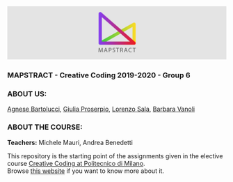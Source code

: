 ![Header](assets/header.png)
### MAPSTRACT - Creative Coding 2019-2020 - Group 6






### ABOUT US:
[Agnese Bartolucci](), [Giulia Proserpio](), [Lorenzo Sala](), [Barbara Vanoli]()

### ABOUT THE COURSE:
**Teachers:** Michele Mauri, Andrea Benedetti

This repository is the starting point of the assignments given in the elective course [Creative Coding at Politecnico di Milano](https://www11.ceda.polimi.it/schedaincarico/schedaincarico/controller/scheda_pubblica/SchedaPublic.do?&evn_default=evento&c_classe=696598&__pj0=0&__pj1=3ed8420c42c849845b5caa3de626e8fc).</br>
Browse [this website](https://drawwithcode.github.io/) if you want to know more about it.
